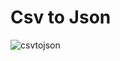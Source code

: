 
# Csv to Json

![csvtojson](https://user-images.githubusercontent.com/43150340/45598500-1b2b4a80-b9f0-11e8-9b0a-1c1b2b2e1b1a.png)
